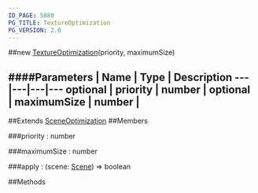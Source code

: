```yaml
---
ID_PAGE: 5880
PG_TITLE: TextureOptimization
PG_VERSION: 2.0
---
```

##new [TextureOptimization](page.php?p=5880)(priority, maximumSize)

####Parameters
 | Name | Type | Description
---|---|---|---
optional | priority | number | 
optional | maximumSize | number | 
---

##Extends [SceneOptimization](page.php?p=5879)
##Members

###priority : number


###maximumSize : number


###apply : (scene: [Scene](page.php?p=5725)) =&gt; boolean




##Methods
